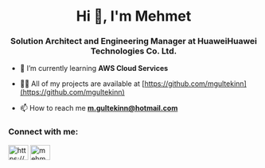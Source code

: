 # <h1 align="center">Hi 👋, I'm Mehmet</h1>
<h3 align="center">Solution Architect and Engineering Manager at HuaweiHuawei Technologies Co. Ltd.</h3>

- 🌱 I’m currently learning **AWS Cloud Services**

- 👨‍💻 All of my projects are available at [https://github.com/mgultekinn](https://github.com/mgultekinn)

- 📫 How to reach me **m.gultekinn@hotmail.com**


<h3 align="left">Connect with me:</h3>
<p align="left">
<a href="https://www.linkedin.com/in/mehmet-gultekin" target="blank"><img align="center" src="https://raw.githubusercontent.com/rahuldkjain/github-profile-readme-generator/master/src/images/icons/Social/linked-in-alt.svg" alt="https://www.linkedin.com/in/mehmet-gultekin" height="30" width="40" /></a>
<a href="https://www.instagram.com/mehmet.gultekinn/" target="blank"><img align="center" src="https://raw.githubusercontent.com/rahuldkjain/github-profile-readme-generator/master/src/images/icons/Social/instagram.svg" alt="mehmetgultekin" height="30" width="40" /></a>
</p>

